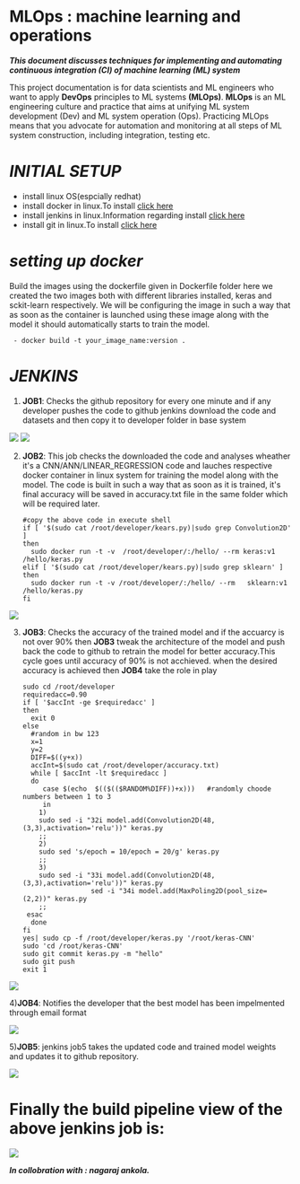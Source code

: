 # MLOps : machine learning and operations
***This document discusses techniques for implementing and automating continuous integration (CI) of machine learning (ML) system***  

This project documentation is for data scientists and ML engineers who want to apply **DevOps** principles to ML systems **(MLOps)**. **MLOps** is an ML engineering culture and practice that aims at unifying ML system development (Dev) and ML system operation (Ops). Practicing MLOps means that you advocate for automation and monitoring at all steps of ML system construction, including integration, testing etc.

# ***INITIAL SETUP***
 * install linux OS(espcially redhat) 
 * install docker in linux.To install [click here](https://docs.docker.com/engine/install/)
 * install jenkins in linux.Information regarding install [click here](https://www.jenkins.io/download/)
 * install git in linux.To install [click here](https://git-scm.com/download/linux)

# ***setting up docker***
 Build the images using the dockerfile given in Dockerfile folder here we created the two images both with different libraries   installed, keras and sckit-learn respectively. We will be configuring the image in such a way that as soon as the container is launched using these image along with the model it should automatically starts to train the model.
     
     - docker build -t your_image_name:version .
      
# ***JENKINS***  
1) **JOB1**:
Checks the github repository for every one minute and if any developer pushes the code to github jenkins download the code and datasets and then copy it to developer folder in base system 
   
![](images/image2.png)
![](images/image3.png)



2) **JOB2**:
This job checks the downloaded the code and analyses wheather it's a CNN/ANN/LINEAR_REGRESSION code and lauches respective docker container in linux system for training the model along with the model. The code is built in such a way that as soon as it is trained, it's final accuracy will be saved in accuracy.txt file in the same folder which will be required later.



       #copy the above code in execute shell
       if [ '$(sudo cat /root/developer/kears.py)|sudo grep Convolution2D' ]
       then
         sudo docker run -t -v  /root/developer/:/hello/ --rm keras:v1 /hello/keras.py 
       elif [ '$(sudo cat /root/developer/kears.py)|sudo grep sklearn' ]
       then
         sudo docker run -t -v /root/developer/:/hello/ --rm   sklearn:v1 /hello/keras.py
       fi
![](images/image4.png)




3) **JOB3**:
Checks the accuracy of the trained model and if the accuarcy is not over 90% then **JOB3** tweak the architecture of the model and push back the code to github to retrain the model for  better accuracy.This cycle goes until accuracy of 90% is not acchieved.
when the desired accuracy is achieved then **JOB4** take the role in play
        
       sudo cd /root/developer
       requiredacc=0.90
       if [ '$accInt -ge $requiredacc' ]
       then 
         exit 0
       else
         #random in bw 123
         x=1
         y=2
         DIFF=$((y+x))
         accInt=$(sudo cat /root/developer/accuracy.txt)
         while [ $accInt -lt $requiredacc ] 
         do
            case $(echo  $(($(($RANDOM%DIFF))+x)))   #randomly choode numbers between 1 to 3
	        in
	       1)
	       sudo sed -i "32i model.add(Convolution2D(48,(3,3),activation='relu'))" keras.py
	       ;;
	       2)
	       sudo sed 's/epoch = 10/epoch = 20/g' keras.py
	       ;;
           3)
	       sudo sed -i "33i model.add(Convolution2D(48,(3,3),activation='relu'))" keras.py
                        sed -i "34i model.add(MaxPoling2D(pool_size=(2,2))" keras.py
	       ;;
	    esac	
         done
       fi
       yes| sudo cp -f /root/developer/keras.py '/root/keras-CNN'
       sudo 'cd /root/keras-CNN'
       sudo git commit keras.py -m "hello"
       sudo git push
       exit 1

![](images/image5.png)


4)**JOB4**:
Notifies the developer that the best model has been impelmented through email format

![](images/image8.png)

5)**JOB5**:
jenkins job5 takes the updated code and trained model weights and  updates it to github repository.

![](images/images.png)



# Finally the build pipeline view of the above jenkins job is:
 
 
 ![](images/image1.png)



***In collobration with : nagaraj ankola.***
